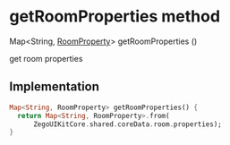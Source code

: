 


# getRoomProperties method








Map&lt;String, [RoomProperty](../../zego_uikit_prebuilt_live_audio_room/RoomProperty-class.md)> getRoomProperties
()





<p>get room properties</p>



## Implementation

```dart
Map<String, RoomProperty> getRoomProperties() {
  return Map<String, RoomProperty>.from(
      ZegoUIKitCore.shared.coreData.room.properties);
}
```







